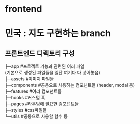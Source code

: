 # frontend
# 민국 : 지도 구현하는 branch

<h2>프론트엔드 디렉토리 구성</h2>
<div>
├─app  #프로젝트 기능과 관련된 여러 파일 <br>(기본으로 생성된 파일들을 일단 여기다 다 넣어놓음)<br>
├─assets #이미지 파일들<br>
├─components #공용으로 사용하는 컴포넌트들 (header, modal 등)<br>
├─features #여러 컴포넌트들<br>
├─hooks #커스텀 훅<br>
├─pages #라우팅에 필요한 컴포넌트들<br>
├─styles #css파일들<br>
└─utils #공통으로 사용할 함수 등<br>

</div>
